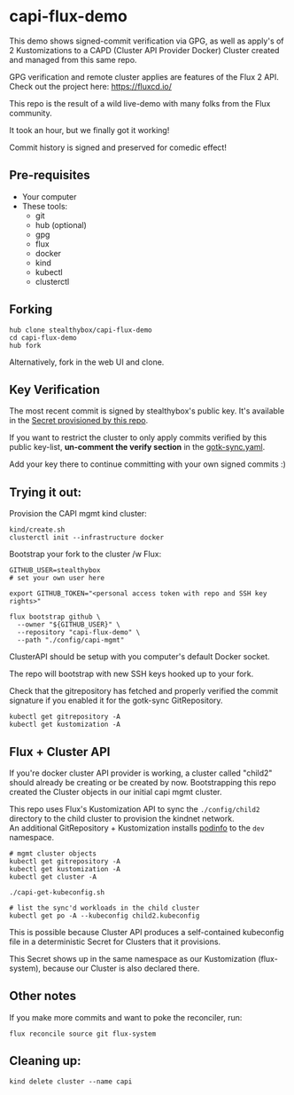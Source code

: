 # capi-flux-demo

This demo shows signed-commit verification via GPG, as well as
apply's of 2 Kustomizations to a CAPD (Cluster API Provider Docker) Cluster created and managed from this same repo.

GPG verification and remote cluster applies are features of the
Flux 2 API. Check out the project here: https://fluxcd.io/

This repo is the result of a wild live-demo with many
folks from the Flux community.

It took an hour, but we finally got it working!

Commit history is signed and preserved for comedic effect!


## Pre-requisites

- Your computer
- These tools:
  - git
  - hub (optional)
  - gpg
  - flux
  - docker
  - kind
  - kubectl
  - clusterctl


## Forking

```shell
hub clone stealthybox/capi-flux-demo
cd capi-flux-demo
hub fork
```
Alternatively, fork in the web UI and clone.


## Key Verification

The most recent commit is signed by stealthybox's public key.
It's available in the [Secret provisioned by this repo](./config/capi-mgmt/flux-system/admin-public-gpg.yaml).

If you want to restrict the cluster to only apply commits
verified by this public key-list, **un-comment the verify section** in the [gotk-sync.yaml](./config/capi-mgmt/flux-system/gotk-sync.yaml).

Add your key there to continue committing with your own signed
commits :)


## Trying it out:

Provision the CAPI mgmt kind cluster:
```shell
kind/create.sh
clusterctl init --infrastructure docker
```

Bootstrap your fork to the cluster /w Flux:
```shell
GITHUB_USER=stealthybox
# set your own user here

export GITHUB_TOKEN="<personal access token with repo and SSH key rights>"

flux bootstrap github \
  --owner "${GITHUB_USER}" \
  --repository "capi-flux-demo" \
  --path "./config/capi-mgmt"
```

ClusterAPI should be setup with you computer's default Docker socket.

The repo will bootstrap with new SSH keys hooked up to your fork.

Check that the gitrepository has fetched and properly verified
the commit signature if you enabled it for the gotk-sync GitRepository.
```shell
kubectl get gitrepository -A
kubectl get kustomization -A
```


## Flux + Cluster API

If you're docker cluster API provider is working, a cluster called "child2" should already be creating or be created by now.
Bootstrapping this repo created the Cluster objects in our initial
capi mgmt cluster.

This repo uses Flux's Kustomization API to sync the
`./config/child2` directory to the child cluster to provision the
kindnet network.  
An additional GitRepository + Kustomization installs
[podinfo](https://github.com/stefanprodan/podinfo) to the `dev` namespace.

```shell
# mgmt cluster objects
kubectl get gitrepository -A
kubectl get kustomization -A
kubectl get cluster -A

./capi-get-kubeconfig.sh

# list the sync'd workloads in the child cluster
kubectl get po -A --kubeconfig child2.kubeconfig
```

This is possible because Cluster API produces a self-contained
kubeconfig file in a deterministic Secret for Clusters that it
provisions.

This Secret shows up in the same namespace as our Kustomization
(flux-system), because our Cluster is also declared there.


## Other notes

If you make more commits and want to poke the reconciler, run:
```
flux reconcile source git flux-system
```


## Cleaning up:

```shell
kind delete cluster --name capi
```
